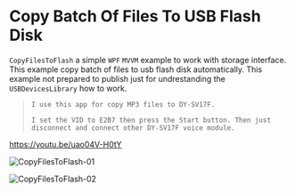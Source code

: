 # Copy Batch Of Files To USB Flash Disk

`CopyFilesToFlash` a simple `WPF` `MVVM` example to work with storage interface. This example copy batch of files to usb flash disk automatically. This example not prepared to publish just for undrestanding the `USBDevicesLibrary` how to work.

> `I use this app for copy MP3 files to DY-SV17F.`
> 
> `I set the VID to E2B7 then press the Start button. Then just disconnect and connect other DY-SV17F voice module.`

https://youtu.be/uao04V-H0tY

![CopyFilesToFlash-01](https://github.com/bakhshipoor/USBDevices/assets/2270529/cb0eee43-8f86-46d6-9704-fe72637f6572)

![CopyFilesToFlash-02](https://github.com/bakhshipoor/USBDevices/assets/2270529/43556ce1-7ef8-46b7-ad26-886d6c83e5d6)


